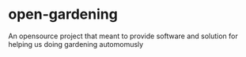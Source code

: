# open-gardening
An opensource project that meant to provide software and solution for helping us doing gardening automomusly
